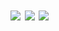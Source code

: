 <!--
**devchaen/devchaen** is a ✨ _special_ ✨ repository because its `README.md` (this file) appears on your GitHub profile.

Here are some ideas to get you started:

- 🔭 I’m currently working on ...
- 🌱 I’m currently learning ...
- 👯 I’m looking to collaborate on ...
- 🤔 I’m looking for help with ...
- 💬 Ask me about ...
- 📫 How to reach me: ...
- 😄 Pronouns: ...
- ⚡ Fun fact: ...
-->

<a href="https://chaelog.fyi/"><img src="https://img.shields.io/badge/Tech%20Blog%20%26%20Protfolio-8934d1" /></a> <a href="www.linkedin.com/in/chaehyeonkim-"><img src="https://img.shields.io/badge/LinkedIn-1664c6" /></a> <a href="chaehyeon.works@gmail.com"><img src="https://img.shields.io/badge/Mail-EA4335?logo=gmail&logoColor=white" /></a>
===
<!--
#### 🛠️ Skills
<img src="https://img.shields.io/badge/React-61DAFB?style=flat-square&logo=React&logoColor=black" /> <img src="https://img.shields.io/badge/Next.js-000000?style=flat-square&logo=Next.js&logoColor=white"/> <img src=""/>


![Top Langs](https://github-readme-stats.vercel.app/api/top-langs/?username=devchaen&layout=compact)
-->
